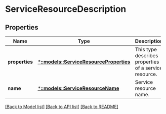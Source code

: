 # ServiceResourceDescription

## Properties
Name | Type | Description | Notes
------------ | ------------- | ------------- | -------------
**properties** | [***::models::ServiceResourceProperties**](ServiceResourceProperties.md) | This type describes properties of a service resource. | [default to null]
**name** | [***::models::ServiceResourceName**](ServiceResourceName.md) | Service resource name. | [default to null]

[[Back to Model list]](../README.md#documentation-for-models) [[Back to API list]](../README.md#documentation-for-api-endpoints) [[Back to README]](../README.md)


